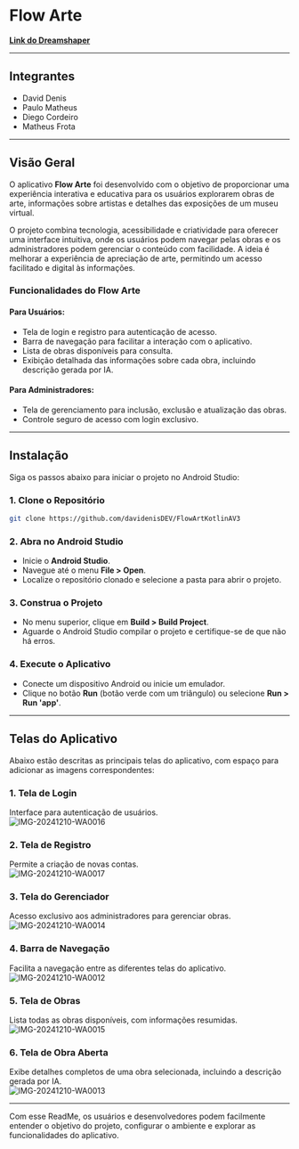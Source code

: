 # Flow Arte

**[Link do Dreamshaper](https://unifor-extensao-projetos-242.dreamshaper.com/overview)**

---

## **Integrantes**
- David Denis  
- Paulo Matheus  
- Diego Cordeiro  
- Matheus Frota  

---

## **Visão Geral**
O aplicativo **Flow Arte** foi desenvolvido com o objetivo de proporcionar uma experiência interativa e educativa para os usuários explorarem obras de arte, informações sobre artistas e detalhes das exposições de um museu virtual. 

O projeto combina tecnologia, acessibilidade e criatividade para oferecer uma interface intuitiva, onde os usuários podem navegar pelas obras e os administradores podem gerenciar o conteúdo com facilidade. A ideia é melhorar a experiência de apreciação de arte, permitindo um acesso facilitado e digital às informações.

### **Funcionalidades do Flow Arte**
#### Para Usuários:
- Tela de login e registro para autenticação de acesso.  
- Barra de navegação para facilitar a interação com o aplicativo.  
- Lista de obras disponíveis para consulta.  
- Exibição detalhada das informações sobre cada obra, incluindo descrição gerada por IA.  

#### Para Administradores:
- Tela de gerenciamento para inclusão, exclusão e atualização das obras.  
- Controle seguro de acesso com login exclusivo.  

---

## **Instalação**
Siga os passos abaixo para iniciar o projeto no Android Studio:

### 1. Clone o Repositório
```bash
git clone https://github.com/davidenisDEV/FlowArtKotlinAV3
```

### 2. Abra no Android Studio
- Inicie o **Android Studio**.  
- Navegue até o menu **File > Open**.  
- Localize o repositório clonado e selecione a pasta para abrir o projeto.  

### 3. Construa o Projeto
- No menu superior, clique em **Build > Build Project**.  
- Aguarde o Android Studio compilar o projeto e certifique-se de que não há erros.  

### 4. Execute o Aplicativo
- Conecte um dispositivo Android ou inicie um emulador.  
- Clique no botão **Run** (botão verde com um triângulo) ou selecione **Run > Run 'app'**.  

---

## **Telas do Aplicativo**
Abaixo estão descritas as principais telas do aplicativo, com espaço para adicionar as imagens correspondentes:

### 1. **Tela de Login**
Interface para autenticação de usuários.  
![IMG-20241210-WA0016](https://github.com/user-attachments/assets/0dffd690-00f3-4f4e-95f7-5163b7a74ba8) 

### 2. **Tela de Registro**
Permite a criação de novas contas.  
![IMG-20241210-WA0017](https://github.com/user-attachments/assets/e622daea-4324-4ef9-8210-c8dbda0cadc9)  

### 3. **Tela do Gerenciador**
Acesso exclusivo aos administradores para gerenciar obras.  
![IMG-20241210-WA0014](https://github.com/user-attachments/assets/ca0b8da6-6745-45f9-a928-61dfd76dc481)  

### 4. **Barra de Navegação**
Facilita a navegação entre as diferentes telas do aplicativo.  
![IMG-20241210-WA0012](https://github.com/user-attachments/assets/074fa4b8-7690-472c-8f9e-05dbf7dba7fd)

### 5. **Tela de Obras**
Lista todas as obras disponíveis, com informações resumidas.  
![IMG-20241210-WA0015](https://github.com/user-attachments/assets/a3732916-dd14-4fce-91e1-4241e2686507)  

### 6. **Tela de Obra Aberta**
Exibe detalhes completos de uma obra selecionada, incluindo a descrição gerada por IA.  
![IMG-20241210-WA0013](https://github.com/user-attachments/assets/fac0a060-11a4-451e-8d8b-8719180f973f)  

---

Com esse ReadMe, os usuários e desenvolvedores podem facilmente entender o objetivo do projeto, configurar o ambiente e explorar as funcionalidades do aplicativo.
